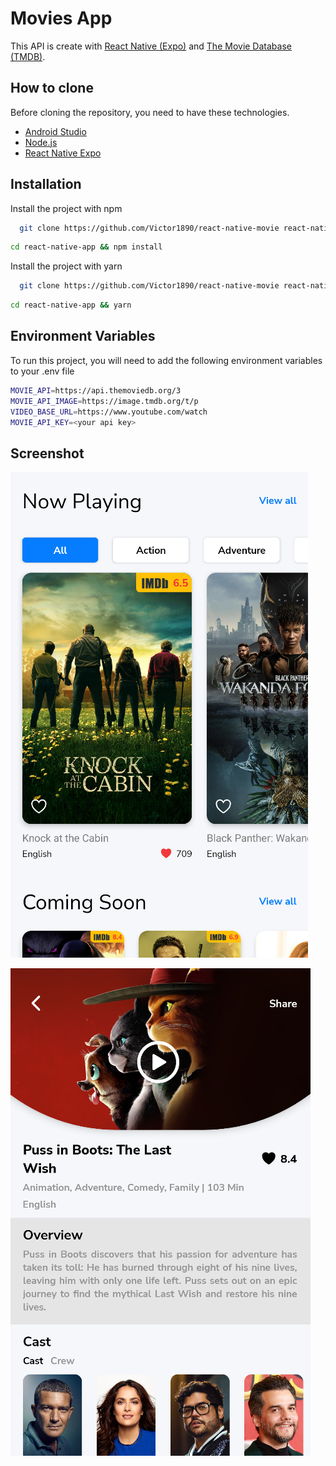 
# Movies App

This API is create with [React Native (Expo)](https://expo.dev/) and [The Movie Database (TMDB)](themoviedb.org).

## How to clone

Before cloning the repository, you need to have these technologies.

* [Android Studio](https://developer.android.com/studio)
* [Node.js](https://nodejs.org/en/)
* [React Native Expo](https://expo.dev/)

## Installation

Install the project with npm

```bash
  git clone https://github.com/Victor1890/react-native-movie react-native-app
```

```bash
cd react-native-app && npm install
```

Install the project with yarn

```bash
  git clone https://github.com/Victor1890/react-native-movie react-native-app
```

```bash
cd react-native-app && yarn
```

## Environment Variables

To run this project, you will need to add the following environment variables to your .env file

```sh
MOVIE_API=https://api.themoviedb.org/3
MOVIE_API_IMAGE=https://image.tmdb.org/t/p
VIDEO_BASE_URL=https://www.youtube.com/watch
MOVIE_API_KEY=<your api key>
```

## Screenshot

![screenshot-1](./assets/screenshot/Screenshot-1.png)

![screenshot-2](./assets/screenshot/Screenshot-2.png)

